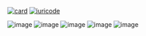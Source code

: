 


[![card](https://github-readme-stats.vercel.app/api?username=pedrorgc&theme=dark)](https://github.com/anuraghazra/github-readme-stats)
[![iuricode](https://github-readme-stats.vercel.app/api/top-langs/?username=pedrorgc&layout=compact&theme=dark)](https://github.com/anuraghazra/github-readme-stats)

![image](https://img.shields.io/badge/Python-3776AB?style=for-the-badge&logo=python&logoColor=white) ![image](https://img.shields.io/badge/C-00599C?style=for-the-badge&logo=c&logoColor=white) ![image](https://img.shields.io/badge/HTML5-E34F26?style=for-the-badge&logo=html5&logoColor=white) ![image](https://img.shields.io/badge/CSS3-1572B6?style=for-the-badge&logo=css3&logoColor=white) ![image](https://img.shields.io/badge/JavaScript-F7DF1E?style=for-the-badge&logo=javascript&logoColor=black)
